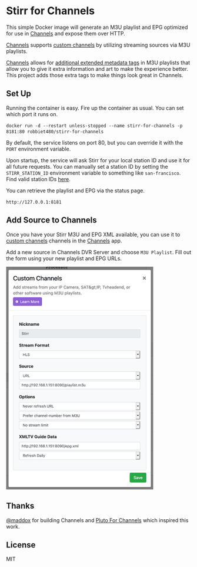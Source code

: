 # Stirr for Channels

This simple Docker image will generate an M3U playlist and EPG optimized for use in [Channels](https://getchannels.com) and expose them over HTTP.

[Channels](https://getchannels.com) supports [custom channels](https://getchannels.com/docs/channels-dvr-server/how-to/custom-channels/) by utilizing streaming sources via M3U playlists.

[Channels](https://getchannels.com) allows for [additional extended metadata tags](https://getchannels.com/docs/channels-dvr-server/how-to/custom-channels/#channels-extensions) in M3U playlists that allow you to give it extra information and art to make the experience better. This project adds those extra tags to make things look great in Channels.

## Set Up

Running the container is easy. Fire up the container as usual. You can set which port it runs on.

    docker run -d --restart unless-stopped --name stirr-for-channels -p 8181:80 robbiet480/stirr-for-channels

By default, the service listens on port 80, but you can override it with the `PORT` environment variable.

Upon startup, the service will ask Stirr for your local station ID and use it for all future requests.
You can manually set a station ID by setting the `STIRR_STATION_ID` environment variable to something like `san-francisco`.
Find valid station IDs [here](https://tin-torch-double.glitch.me/).

You can retrieve the playlist and EPG via the status page.

    http://127.0.0.1:8181

## Add Source to Channels

Once you have your Stirr M3U and EPG XML available, you can use it to [custom channels](https://getchannels.com/docs/channels-dvr-server/how-to/custom-channels/) channels in the [Channels](https://getchannels.com) app.

Add a new source in Channels DVR Server and choose `M3U Playlist`. Fill out the form using your new playlist and EPG URLs.

<img src=".github/screenshot.png" width="400px"/>

## Thanks

[@maddox](https://github.com/maddox) for building Channels and [Pluto For Channels](https://github.com/maddox/pluto-for-channels) which inspired this work.

## License

MIT
